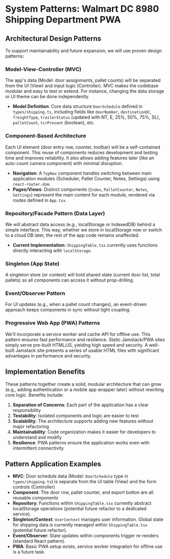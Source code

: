 # System Patterns: Walmart DC 8980 Shipping Department PWA

## Architectural Design Patterns

To support maintainability and future expansion, we will use proven design patterns:

### Model-View-Controller (MVC)
The app's data (Model: door assignments, pallet counts) will be separated from the UI (View) and input logic (Controller). MVC makes the codebase modular and easy to test or extend. For instance, changing the data storage or UI theme can be done independently.
- **Model Definition**: Core data structure `DoorSchedule` defined in `types/shipping.ts`, including fields like `doorNumber`, `destinationDC`, `freightType`, `trailerStatus` (updated with NT, E, 25%, 50%, 75%, SL), `palletCount`, `tcrPresent` (boolean), etc.

### Component-Based Architecture
Each UI element (door entry row, counter, toolbar) will be a self-contained component. This reuse of components reduces development and testing time and improves reliability. It also allows adding features later (like an auto-count camera component) with minimal disruption.
- **Navigation**: A `TopNav` component handles switching between main application modules (Scheduler, Pallet Counter, Notes, Settings) using `react-router-dom`.
- **Pages/Views**: Distinct components (`Index`, `PalletCounter`, `Notes`, `Settings`) represent the main content for each module, rendered via routes defined in `App.tsx`.

### Repository/Facade Pattern (Data Layer)
We will abstract data access (e.g., localStorage or IndexedDB) behind a simple interface. This way, whether we store in localStorage now or switch to a cloud DB later, the rest of the app code remains unaffected.
- **Current Implementation**: `ShippingTable.tsx` currently uses functions directly interacting with `localStorage`.

### Singleton (App State)
A singleton store (or context) will hold shared state (current door list, total pallets) so all components can access it without prop-drilling.

### Event/Observer Pattern
For UI updates (e.g., when a pallet count changes), an event-driven approach keeps components in sync without tight coupling.

### Progressive Web App (PWA) Patterns
We'll incorporate a service worker and cache API for offline use. This pattern ensures fast performance and resilience. Static Jamstack/PWA sites simply serve pre-built HTML/JS, yielding high speed and security. A well-built Jamstack site presents a series of usable HTML files with significant advantages in performance and security.

## Implementation Benefits

These patterns together create a solid, modular architecture that can grow (e.g., adding authentication or a mobile app wrapper later) without rewriting core logic. Benefits include:

1. **Separation of Concerns**: Each part of the application has a clear responsibility
2. **Testability**: Isolated components and logic are easier to test
3. **Scalability**: The architecture supports adding new features without major refactoring
4. **Maintainability**: Code organization makes it easier for developers to understand and modify
5. **Resilience**: PWA patterns ensure the application works even with intermittent connectivity

## Pattern Application Examples

- **MVC**: Door schedule data (Model: `DoorSchedule` type in `types/shipping.ts`) is separate from the UI table (View) and the form controls (Controller)
- **Component**: The door row, pallet counter, and export button are all reusable components
- **Repository**: Functions within `ShippingTable.tsx` currently abstract localStorage operations (potential future refactor to a dedicated service).
- **Singleton/Context**: `UserContext` manages user information. Global state for shipping data is currently managed within `ShippingTable.tsx` (potential future refactor).
- **Event/Observer**: State updates within components trigger re-renders (standard React pattern).
- **PWA**: Basic PWA setup exists, service worker integration for offline use is a future task.
